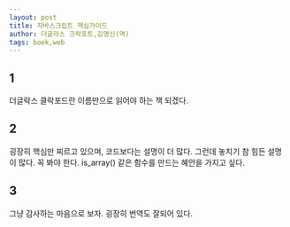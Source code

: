 ```yaml
---
layout: post
title: 자바스크립트 핵심가이드
author: 더글라스 크락포트,김명신(역)
tags: book,web
---
```


## 1
더글락스 클락포드란 이름만으로 읽어야 하는 책 되겠다.

## 2
굉장히 핵심만 찌르고 있으며, 코드보다는 설명이 더 많다. 그런데 놓치기 참 힘든 설명이 많다. 꼭 봐야 한다. is_array() 같은 함수를 만드는 혜안을 가지고 싶다.

## 3
그냥 감사하는 마음으로 보자. 굉장히 번역도 잘되어 있다.

